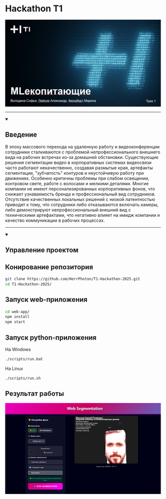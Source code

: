 # Hackathon T1

<img src="https://github.com/HerrPhoton/T1-Hackathon-2025/blob/main/docs/logo.jpg" alt="1" >

---

<details open>
<summary><h2>Введение</h2></summary>

В эпоху массового перехода на удаленную работу и видеоконференции сотрудники сталкиваются с проблемой непрофессионального внешнего вида на рабочих встречах из-за домашней обстановки. Существующие решения сегментации видео в корпоративных системах видеосвязи часто работают некачественно, создавая размытые края, артефакты сегментации, "зубчатость" контуров и неустойчивую работу при движениях. Особенно критичны проблемы при слабом освещении, контровом свете, работе с волосами и мелкими деталями. Многие компании не имеют персонализированных корпоративных фонов, что снижает узнаваемость бренда и профессиональный вид сотрудников. Отсутствие качественных локальных решений с низкой латентностью приводит к тому, что сотрудники либо отказываются включать камеры, либо демонстрируют непрофессиональный внешний вид с техническими артефактами, что негативно влияет на имидж компании и качество коммуникации в рабочих процессах.

</details>

---

<details open>
<summary><h2>Управление проектом</h2></summary>

## Конирование репозитория

```bash
git clone https://github.com/HerrPhoton/T1-Hackathon-2025.git
cd T1-Hackathon-2025/
```

## Запуск web-приложения

```bash
cd web-app/
npm install
npm start
```

## Запуск python-приложения

На Windows

```bash
./scripts/run.bat
```

На Linux

```bash
./scripts/run.sh
```

</details>

## Результат работы

<img src="https://github.com/HerrPhoton/T1-Hackathon-2025/blob/main/docs/result.png" alt="1" >

